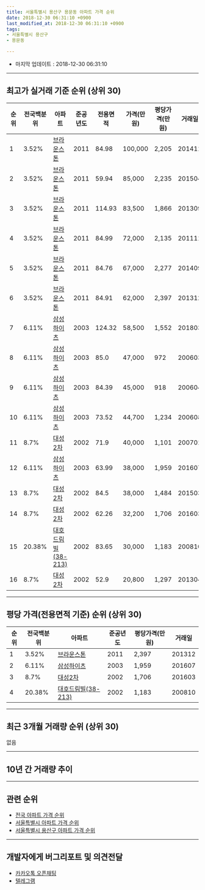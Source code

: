 ```yaml
---
title: 서울특별시 용산구 용문동 아파트 가격 순위
date: 2018-12-30 06:31:10 +0900
last_modified_at: 2018-12-30 06:31:10 +0900
tags:
- 서울특별시 용산구
- 용문동

---
```


* 마지막 업데이트 : 2018-12-30 06:31:10

---

## 최고가 실거래 기준 순위 (상위 30)


|순위|전국백분위|아파트|준공년도|전용면적|가격(만원)|평당가격(만원)|거래일|
|---|---|---|---|---|---|---|---|
|1|3.52%|[브라운스톤](https://search.naver.com/search.naver?query=%EC%84%9C%EC%9A%B8%ED%8A%B9%EB%B3%84%EC%8B%9C+%EC%9A%A9%EC%82%B0%EA%B5%AC+%EC%9A%A9%EB%AC%B8%EB%8F%99+%EB%B8%8C%EB%9D%BC%EC%9A%B4%EC%8A%A4%ED%86%A4)|2011|84.98|100,000|2,205|201411|
|2|3.52%|[브라운스톤](https://search.naver.com/search.naver?query=%EC%84%9C%EC%9A%B8%ED%8A%B9%EB%B3%84%EC%8B%9C+%EC%9A%A9%EC%82%B0%EA%B5%AC+%EC%9A%A9%EB%AC%B8%EB%8F%99+%EB%B8%8C%EB%9D%BC%EC%9A%B4%EC%8A%A4%ED%86%A4)|2011|59.94|85,000|2,235|201504|
|3|3.52%|[브라운스톤](https://search.naver.com/search.naver?query=%EC%84%9C%EC%9A%B8%ED%8A%B9%EB%B3%84%EC%8B%9C+%EC%9A%A9%EC%82%B0%EA%B5%AC+%EC%9A%A9%EB%AC%B8%EB%8F%99+%EB%B8%8C%EB%9D%BC%EC%9A%B4%EC%8A%A4%ED%86%A4)|2011|114.93|83,500|1,866|201309|
|4|3.52%|[브라운스톤](https://search.naver.com/search.naver?query=%EC%84%9C%EC%9A%B8%ED%8A%B9%EB%B3%84%EC%8B%9C+%EC%9A%A9%EC%82%B0%EA%B5%AC+%EC%9A%A9%EB%AC%B8%EB%8F%99+%EB%B8%8C%EB%9D%BC%EC%9A%B4%EC%8A%A4%ED%86%A4)|2011|84.99|72,000|2,135|201111|
|5|3.52%|[브라운스톤](https://search.naver.com/search.naver?query=%EC%84%9C%EC%9A%B8%ED%8A%B9%EB%B3%84%EC%8B%9C+%EC%9A%A9%EC%82%B0%EA%B5%AC+%EC%9A%A9%EB%AC%B8%EB%8F%99+%EB%B8%8C%EB%9D%BC%EC%9A%B4%EC%8A%A4%ED%86%A4)|2011|84.76|67,000|2,277|201409|
|6|3.52%|[브라운스톤](https://search.naver.com/search.naver?query=%EC%84%9C%EC%9A%B8%ED%8A%B9%EB%B3%84%EC%8B%9C+%EC%9A%A9%EC%82%B0%EA%B5%AC+%EC%9A%A9%EB%AC%B8%EB%8F%99+%EB%B8%8C%EB%9D%BC%EC%9A%B4%EC%8A%A4%ED%86%A4)|2011|84.91|62,000|2,397|201312|
|7|6.11%|[삼성하이츠](https://search.naver.com/search.naver?query=%EC%84%9C%EC%9A%B8%ED%8A%B9%EB%B3%84%EC%8B%9C+%EC%9A%A9%EC%82%B0%EA%B5%AC+%EC%9A%A9%EB%AC%B8%EB%8F%99+%EC%82%BC%EC%84%B1%ED%95%98%EC%9D%B4%EC%B8%A0)|2003|124.32|58,500|1,552|201803|
|8|6.11%|[삼성하이츠](https://search.naver.com/search.naver?query=%EC%84%9C%EC%9A%B8%ED%8A%B9%EB%B3%84%EC%8B%9C+%EC%9A%A9%EC%82%B0%EA%B5%AC+%EC%9A%A9%EB%AC%B8%EB%8F%99+%EC%82%BC%EC%84%B1%ED%95%98%EC%9D%B4%EC%B8%A0)|2003|85.0|47,000|972|200603|
|9|6.11%|[삼성하이츠](https://search.naver.com/search.naver?query=%EC%84%9C%EC%9A%B8%ED%8A%B9%EB%B3%84%EC%8B%9C+%EC%9A%A9%EC%82%B0%EA%B5%AC+%EC%9A%A9%EB%AC%B8%EB%8F%99+%EC%82%BC%EC%84%B1%ED%95%98%EC%9D%B4%EC%B8%A0)|2003|84.39|45,000|918|200604|
|10|6.11%|[삼성하이츠](https://search.naver.com/search.naver?query=%EC%84%9C%EC%9A%B8%ED%8A%B9%EB%B3%84%EC%8B%9C+%EC%9A%A9%EC%82%B0%EA%B5%AC+%EC%9A%A9%EB%AC%B8%EB%8F%99+%EC%82%BC%EC%84%B1%ED%95%98%EC%9D%B4%EC%B8%A0)|2003|73.52|44,700|1,234|200608|
|11|8.7%|[대성2차](https://search.naver.com/search.naver?query=%EC%84%9C%EC%9A%B8%ED%8A%B9%EB%B3%84%EC%8B%9C+%EC%9A%A9%EC%82%B0%EA%B5%AC+%EC%9A%A9%EB%AC%B8%EB%8F%99+%EB%8C%80%EC%84%B12%EC%B0%A8)|2002|71.9|40,000|1,101|200701|
|12|6.11%|[삼성하이츠](https://search.naver.com/search.naver?query=%EC%84%9C%EC%9A%B8%ED%8A%B9%EB%B3%84%EC%8B%9C+%EC%9A%A9%EC%82%B0%EA%B5%AC+%EC%9A%A9%EB%AC%B8%EB%8F%99+%EC%82%BC%EC%84%B1%ED%95%98%EC%9D%B4%EC%B8%A0)|2003|63.99|38,000|1,959|201607|
|13|8.7%|[대성2차](https://search.naver.com/search.naver?query=%EC%84%9C%EC%9A%B8%ED%8A%B9%EB%B3%84%EC%8B%9C+%EC%9A%A9%EC%82%B0%EA%B5%AC+%EC%9A%A9%EB%AC%B8%EB%8F%99+%EB%8C%80%EC%84%B12%EC%B0%A8)|2002|84.5|38,000|1,484|201503|
|14|8.7%|[대성2차](https://search.naver.com/search.naver?query=%EC%84%9C%EC%9A%B8%ED%8A%B9%EB%B3%84%EC%8B%9C+%EC%9A%A9%EC%82%B0%EA%B5%AC+%EC%9A%A9%EB%AC%B8%EB%8F%99+%EB%8C%80%EC%84%B12%EC%B0%A8)|2002|62.26|32,200|1,706|201603|
|15|20.38%|[대호드림빌(38-213)](https://search.naver.com/search.naver?query=%EC%84%9C%EC%9A%B8%ED%8A%B9%EB%B3%84%EC%8B%9C+%EC%9A%A9%EC%82%B0%EA%B5%AC+%EC%9A%A9%EB%AC%B8%EB%8F%99+%EB%8C%80%ED%98%B8%EB%93%9C%EB%A6%BC%EB%B9%8C%2838-213%29)|2002|83.65|30,000|1,183|200810|
|16|8.7%|[대성2차](https://search.naver.com/search.naver?query=%EC%84%9C%EC%9A%B8%ED%8A%B9%EB%B3%84%EC%8B%9C+%EC%9A%A9%EC%82%B0%EA%B5%AC+%EC%9A%A9%EB%AC%B8%EB%8F%99+%EB%8C%80%EC%84%B12%EC%B0%A8)|2002|52.9|20,800|1,297|201304|


---

## 평당 가격(전용면적 기준) 순위 (상위 30)


|순위|전국백분위|아파트|준공년도|평당가격(만원)|거래일|
|---|---|---|---|---|---|
|1|3.52%|[브라운스톤](https://search.naver.com/search.naver?query=%EC%84%9C%EC%9A%B8%ED%8A%B9%EB%B3%84%EC%8B%9C+%EC%9A%A9%EC%82%B0%EA%B5%AC+%EC%9A%A9%EB%AC%B8%EB%8F%99+%EB%B8%8C%EB%9D%BC%EC%9A%B4%EC%8A%A4%ED%86%A4)|2011|2,397|201312|
|2|6.11%|[삼성하이츠](https://search.naver.com/search.naver?query=%EC%84%9C%EC%9A%B8%ED%8A%B9%EB%B3%84%EC%8B%9C+%EC%9A%A9%EC%82%B0%EA%B5%AC+%EC%9A%A9%EB%AC%B8%EB%8F%99+%EC%82%BC%EC%84%B1%ED%95%98%EC%9D%B4%EC%B8%A0)|2003|1,959|201607|
|3|8.7%|[대성2차](https://search.naver.com/search.naver?query=%EC%84%9C%EC%9A%B8%ED%8A%B9%EB%B3%84%EC%8B%9C+%EC%9A%A9%EC%82%B0%EA%B5%AC+%EC%9A%A9%EB%AC%B8%EB%8F%99+%EB%8C%80%EC%84%B12%EC%B0%A8)|2002|1,706|201603|
|4|20.38%|[대호드림빌(38-213)](https://search.naver.com/search.naver?query=%EC%84%9C%EC%9A%B8%ED%8A%B9%EB%B3%84%EC%8B%9C+%EC%9A%A9%EC%82%B0%EA%B5%AC+%EC%9A%A9%EB%AC%B8%EB%8F%99+%EB%8C%80%ED%98%B8%EB%93%9C%EB%A6%BC%EB%B9%8C%2838-213%29)|2002|1,183|200810|


---

## 최근 3개월 거래량 순위 (상위 30)

없음

---

## 10년 간 거래량 추이


<div style="width:100%;">
    <canvas id="deal_progress" height="250"></canvas>
</div>

<script>
new Chart(document.getElementById("deal_progress"), {
    type: 'line',
    data: {
        labels: ['200812','200901','200902','200903','200904','200905','200906','200907','200908','200909','200910','200911','200912','201001','201002','201003','201004','201005','201006','201007','201008','201009','201010','201011','201012','201101','201102','201103','201104','201105','201106','201107','201108','201109','201110','201111','201112','201201','201202','201203','201204','201205','201206','201207','201208','201209','201210','201211','201212','201301','201302','201303','201304','201305','201306','201307','201308','201309','201310','201311','201312','201401','201402','201403','201404','201405','201406','201407','201408','201409','201410','201411','201412','201501','201502','201503','201504','201505','201506','201507','201508','201509','201510','201511','201512','201601','201602','201603','201604','201605','201606','201607','201608','201609','201610','201611','201612','201701','201702','201703','201704','201705','201706','201707','201708','201709','201710','201711','201712','201801','201802','201803','201804','201805','201806','201807','201808','201809','201810','201811','201812'],
        datasets: [{
            label: '실거래 수',
            pointRadius: 1,
            data: [0, 0, 0, 0, 0, 0, 0, 0, 0, 0, 0, 0, 0, 0, 0, 0, 0, 1, 0, 0, 0, 0, 0, 0, 0, 0, 0, 0, 0, 0, 0, 0, 0, 0, 0, 1, 2, 1, 0, 1, 0, 0, 0, 0, 1, 1, 1, 1, 1, 0, 0, 0, 1, 0, 1, 0, 1, 1, 1, 0, 1, 1, 0, 1, 0, 1, 0, 0, 1, 5, 0, 1, 1, 3, 0, 6, 1, 3, 5, 0, 2, 2, 0, 0, 1, 2, 0, 3, 2, 2, 4, 4, 3, 4, 1, 2, 1, 1, 3, 2, 0, 3, 1, 3, 3, 1, 2, 1, 1, 3, 0, 4, 1, 1, 0, 0, 2, 0, 0, 0, 0],
            borderColor: "rgba(255, 201, 14, 1)",
            backgroundColor: "rgba(255, 201, 14, 0.5)",
            fill: true,
        }]
    },
    options: {
        responsive: true,
        title: {
            display: true,
            text: '10년간 거래량 추이'
        },
        tooltips: {
            mode: 'index',
            intersect: false,
        },
        hover: {
            mode: 'nearest',
            intersect: true
        },
        scales: {
            xAxes: [{
                display: true,
                scaleLabel: {
                    display: true,
                    labelString: '년/월'
                }
            }],
            yAxes: [{
                display: true,
                ticks: {
                    suggestedMin: 0,
                },
                scaleLabel: {
                    display: true,
                    labelString: '실거래 수'
                }
            }]
        }
    }
});

</script>


---

## 관련 순위

- [전국 아파트 가격 순위](https://inasie.github.io/apt-ranking/전국)
- [서울특별시 아파트 가격 순위](https://inasie.github.io/apt-ranking/서울특별시)
- [서울특별시 용산구 아파트 가격 순위](https://inasie.github.io/apt-ranking/서울특별시-용산구)


---

## 개발자에게 버그리포트 및 의견전달

- [카카오톡 오픈채팅](https://open.kakao.com/o/gLJUAP4)
- [텔레그램](https://t.me/inasie)

